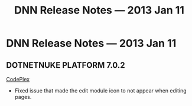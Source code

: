﻿---
uid: relnotes-2013-jan-11
locale: en
title: DNN Release Notes — 2013 Jan 11
dnnversion: 09.02.00
---

# DNN Release Notes — 2013 Jan 11

## DOTNETNUKE PLATFORM 7.0.2

[CodePlex](https://dotnetnuke.codeplex.com/releases/view/100158)

*   Fixed issue that made the edit module icon to not appear when editing pages.
